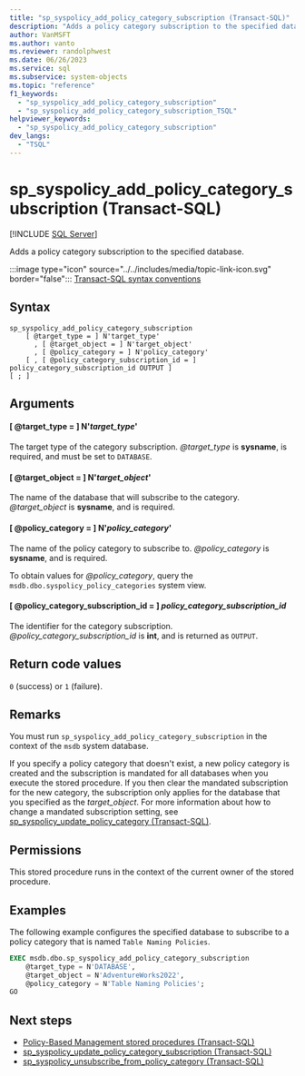 ```yaml
---
title: "sp_syspolicy_add_policy_category_subscription (Transact-SQL)"
description: "Adds a policy category subscription to the specified database."
author: VanMSFT
ms.author: vanto
ms.reviewer: randolphwest
ms.date: 06/26/2023
ms.service: sql
ms.subservice: system-objects
ms.topic: "reference"
f1_keywords:
  - "sp_syspolicy_add_policy_category_subscription"
  - "sp_syspolicy_add_policy_category_subscription_TSQL"
helpviewer_keywords:
  - "sp_syspolicy_add_policy_category_subscription"
dev_langs:
  - "TSQL"
---
```

# sp_syspolicy_add_policy_category_subscription (Transact-SQL)

[!INCLUDE [SQL Server](../../includes/applies-to-version/sqlserver.md)]

Adds a policy category subscription to the specified database.

:::image type="icon" source="../../includes/media/topic-link-icon.svg" border="false"::: [Transact-SQL syntax conventions](../../t-sql/language-elements/transact-sql-syntax-conventions-transact-sql.md)

## Syntax

```syntaxsql
sp_syspolicy_add_policy_category_subscription
    [ @target_type = ] N'target_type'
      , [ @target_object = ] N'target_object'
      , [ @policy_category = ] N'policy_category'
    [ , [ @policy_category_subscription_id = ] policy_category_subscription_id OUTPUT ]
[ ; ]
```

## Arguments

#### [ @target_type = ] N'*target_type*'

The target type of the category subscription. *@target_type* is **sysname**, is required, and must be set to `DATABASE`.

#### [ @target_object = ] N'*target_object*'

The name of the database that will subscribe to the category. *@target_object* is **sysname**, and is required.

#### [ @policy_category = ] N'*policy_category*'

The name of the policy category to subscribe to. *@policy_category* is **sysname**, and is required.

To obtain values for *@policy_category*, query the `msdb.dbo.syspolicy_policy_categories` system view.

#### [ @policy_category_subscription_id = ] *policy_category_subscription_id*

The identifier for the category subscription. *@policy_category_subscription_id* is **int**, and is returned as `OUTPUT`.

## Return code values

`0` (success) or `1` (failure).

## Remarks

You must run `sp_syspolicy_add_policy_category_subscription` in the context of the `msdb` system database.

If you specify a policy category that doesn't exist, a new policy category is created and the subscription is mandated for all databases when you execute the stored procedure. If you then clear the mandated subscription for the new category, the subscription only applies for the database that you specified as the *target_object*. For more information about how to change a mandated subscription setting, see [sp_syspolicy_update_policy_category (Transact-SQL)](sp-syspolicy-update-policy-category-transact-sql.md).

## Permissions

This stored procedure runs in the context of the current owner of the stored procedure.

## Examples

The following example configures the specified database to subscribe to a policy category that is named `Table Naming Policies`.

```sql
EXEC msdb.dbo.sp_syspolicy_add_policy_category_subscription
    @target_type = N'DATABASE',
    @target_object = N'AdventureWorks2022',
    @policy_category = N'Table Naming Policies';
GO
```

## Next steps

- [Policy-Based Management stored procedures (Transact-SQL)](policy-based-management-stored-procedures-transact-sql.md)
- [sp_syspolicy_update_policy_category_subscription (Transact-SQL)](sp-syspolicy-update-policy-category-subscription-transact-sql.md)
- [sp_syspolicy_unsubscribe_from_policy_category (Transact-SQL)](sp-syspolicy-unsubscribe-from-policy-category-transact-sql.md)
